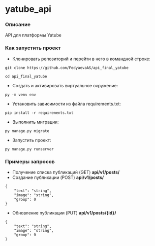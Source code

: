 # yatube_api
### Описание
API для платформы Yatube
### Как запустить проект
- Клонировать репозиторий и перейти в него в командной строке:
```
git clone https://github.com/FedyaevaAS/api_final_yatube
``` 
```
cd api_final_yatube
``` 
- Cоздать и активировать виртуальное окружение:
```
py -m venv env
``` 
- Установить зависимости из файла requirements.txt:
```
pip install -r requirements.txt
```
- Выполнить миграции:
```
py manage.py migrate
```
- Запустить проект:
```
py manage.py runserver
```
### Примеры запросов
- Получение списка публикаций (GET)
**api/v1/posts/**
- Создание публикации (POST)
**api/v1/posts/**
```
{
    "text": "string",
    "image": "string",
    "group": 0
}
```
- Обновление публикации (PUT)
**api/v1/posts/{id}/**
```
{
    "text": "string",
    "image": "string",
    "group": 0
}
```
